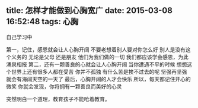 title: 怎样才能做到心胸宽广
date: 2015-03-08 16:52:48
tags: 心胸
---
自己学习中

第一，记住，感恩就会让人心胸开阔 不要老想着别人要对你怎么好 别人是没有这个义务的 无论是父母 还是朋友 他们为我们做的一切 我们都应该学会感恩，为此涌泉相报 
第二，还有一颗善良的心就会让人心胸开阔 当你遭遇不平的时候 想想这个世界上还有很多人都在受苦 <!--more-->你并不孤独 有什么苦是挨不过去的呢 坚强再坚强 
就会有海阔天空的一天了 最后，心胸开阔的人才会快乐 所以，每天都记住开心的微笑 你就会发现，你将拥有一颗善良而美好的心灵

突然明白一个道理，教育孩子不能呛着教育。
